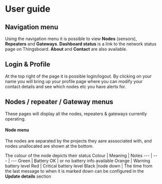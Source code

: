 # User guide
## Navigation menu
Using the navigation menu it is possible to view **Nodes** (sensors), **Repeaters** and **Gateways**. **Dashboard status** is a link to the network status page on Thingsboard. **About** and **Contact** are also available.

## Login & Profile
At the top right of the page it is possible login/logout. By clicking on your name you will bring up your profile page where you can modify your contact details and see which nodes etc you have alerts for.

## Nodes / repeater / Gateway menus
These pages will display all the nodes, repeaters & gateways currently operating. 

#### Node menu
The nodes are separated by the projects they aare asssociated with, and nodes unallocated are shown at the bottom.

The colour of the node depicts their status
Colour | Meaning | Notes
--- | --- | ---
Green | Battery OK | or no battery info available
Orange | Warning battery level
Red | Critical battery level
Black |node down | The time from the last message to when it is marked down can be configured in the **Update details** section
